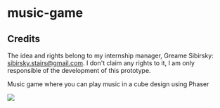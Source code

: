 # music-game

## Credits

The idea and rights belong to my internship manager, Greame Sibirsky: sibirsky.stairs@gmail.com. 
I don't claim any rights to it, I am only responsible of the development of this prototype.

Music game where you can play music in a cube design using Phaser

![](https://scholar.wangnelson.xyz/assets/images/2022-06-28-23-02-12-0881276cd5565fe4942da2805e9628a9.png)
